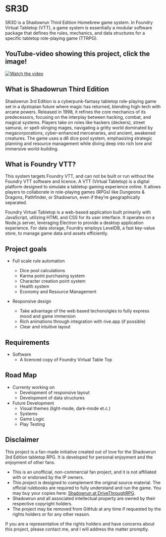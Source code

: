 # SR3D

SR3D is a Shadowrun Third Edition Homebrew game system. In Foundry Virtual Tabletop (VTT), a game system is essentially a modular software package that defines the rules, mechanics, and data structures for a specific tabletop role-playing game (TTRPG). 

## YouTube-video showing this project, click the image!

[![Watch the video](https://img.youtube.com/vi/YPmnX_Gp1uk/0.jpg)](https://youtu.be/YPmnX_Gp1uk)

## What is Shadowrun Third Edition
Shadowrun 3rd Edition is a cyberpunk-fantasy tabletop role-playing game set in a dystopian future where magic has returned, blending high-tech with arcane powers. Released in 1998, it refines the core mechanics of its predecessors, focusing on the interplay between hacking, combat, and magical systems. Players take on roles like hackers (deckers), street samurai, or spell-slinging mages, navigating a gritty world dominated by megacorporations, cyber-enhanced mercenaries, and ancient, awakened creatures. The game uses a d6 dice pool system, emphasizing strategic planning and resource management while diving deep into rich lore and immersive world-building.

## What is Foundry VTT?
This system targets Foundry VTT, and can not be built or run without the Foundry VTT software and licence. A VTT (Virtual Tabletop) is a digital platform designed to simulate a tabletop gaming experience online. It allows players to collaborate in role-playing games (RPGs) like Dungeons & Dragons, Pathfinder, or Shadowrun, even if they’re geographically separated.

Foundry Virtual Tabletop is a web-based application built primarily with JavaScript, utilizing HTML and CSS for its user interface. It operates on a Node.js server, leveraging Electron to provide a desktop application experience. For data storage, Foundry employs LevelDB, a fast key-value store, to manage game data and assets efficiently.

## Project goals

- Full scale rule automation
    - Dice pool calculations
    - Karma point purchasing system
    - Character creation point system
    - Health system
    - Economy and Resource Management

- Responsive design
    - Take advantage of the web based techonolgies to fully express mood and game immersion
    - Rich animations through integration with rive.app (if possible)
    - Clear and intuitive layout


## Requirements
- Software
    - A licenced copy of Foundry Virtual Table Top


## Road Map
- Currenty working on
    - Development of responsive layout  
    - Development of data structures
- Future Development
    - Visual themes (light-mode, dark-mode et.c.)
    - Systems
    - Game Logic
    - Play Testing

## Disclaimer
This project is a fan-made initiative created out of love for the Shadowrun 3rd Edition tabletop RPG. It is developed for personal enjoyment and the enjoyment of other fans.

- This is an unofficial, non-commercial fan project, and it is not affiliated with or endorsed by the IP owners.
- This project is designed to complement the original source material. The official rulebooks are required to fully understand and run the game. You may buy your copies here: [Shadowrun at DriveThroughRPG](https://www.drivethrurpg.com/en/product/1893/shadowrun-third-edition).
- Shadowrun and all associated intellectual property are owned by their respective copyright holders.
- The project may be removed from GitHub at any time if requested by the rights holders or for any other reason.

If you are a representative of the rights holders and have concerns about this project, please contact me, and I will address the matter promptly.
